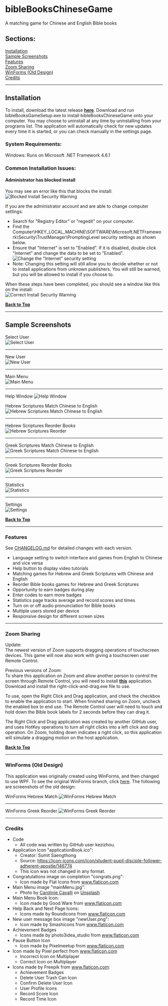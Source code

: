 # bibleBooksChineseGame
A matching game for Chinese and English Bible books

## Sections:  
[Installation](#installation)  
[Sample Screenshots](#sample-screenshots)  
[Features](#features)  
[Zoom Sharing](#zoom-sharing)  
[WinForms (Old Design)](#winforms-old-design)  
[Credits](#credits)

***
## Installation

To install, download the latest release [**here**](https://github.com/kezizhou/bibleBooksChineseGame/releases/latest).
Download and run bibleBooksGameSetup.exe to install bibleBooksChineseGame onto your computer. You may choose to uninstall at any time by uninstalling from your programs list. The application will automatically check for new updates every time it is started, or you can check manually in the settings page.

### System Requirements:
Windows: Runs on Microsoft .NET Framework 4.6.1

### Common Installation Issues:

#### Administrator has blocked install
You may see an error like this that blocks the install:  
![Blocked Install Security Warning](documentation/blockedSecurityWarning.png)

If you are the administrator account and are able to change computer settings:  
* Search for "Registry Editor" or "regedit" on your computer.  
* Find the Computer\HKEY_LOCAL_MACHINE\SOFTWARE\Microsoft\.NETFramework\Security\TrustManager\PromptingLevel security settings as shown below.  
* Ensure that "Internet" is set to "Enabled". If it is disabled, double click "Internet" and change the data to be set to "Enabled".  
![Change the "Internet" security setting](documentation/changeSecuritySettings.png)  
* Note: Changing this setting will still allow you to decide whether or not to install applications from unknown publishers. You will still be warned, but you will be allowed to install if you choose to.  

When these steps have been completed, you should see a window like this on the install:  
![Correct Install Security Warning](documentation/correctSecurityWarning.png)

**[Back to Top](#bibleBooksChineseGame)**

***
## Sample Screenshots

Select User  
![Select User](documentation/selectUser.png)  
***

New User  
![New User](documentation/newUser.png)   
***

Main Menu  
![Main Menu](documentation/mainMenu.png)  
***

Help Window
![Help Window](documentation/help.png)

Hebrew Scriptures Match Chinese to English  
![Hebrew Scriptures Match Chinese to English](documentation/hebrewMatch.png)  
***

Hebrew Scriptures Reorder Books  
![Hebrew Scriptures Reorder](documentation/hebrewReorder.png)  
***

Greek Scriptures Match Chinese to English  
![Greek Scriptures Match Chinese to English](documentation/greekMatch.png)  
***

Greek Scriptures Reorder Books  
![Greek Scriptures Reorder](documentation/greekReorder.png)  
***

Statistics  
![Statistics](documentation/statistics.png)  
***

Settings  
![Settings](documentation/settings.png)

**[Back to Top](#bibleBooksChineseGame)**

***
### Features
See [CHANGELOG.md](https://github.com/kezizhou/bibleBooksChineseGame/blob/master/CHANGELOG.md) for detailed changes with each version.
* Language setting to switch interface and games from English to Chinese and vice versa
* Help button to display video tutorials
* Matching games for Hebrew and Greek Scriptures with Chinese and English
* Reorder Bible books games for Hebrew and Greek Scriptures
* Opportunity to earn badges during play
* Enter codes to earn more badges
* Statistics page tracks average and record scores and times
* Turn on or off audio pronunciation for Bible books
* Multiple users stored per device
* Responsive design for different screen sizes

***
### Zoom Sharing
Update:  
The newest version of Zoom supports dragging operations of touchscreen devices. This game will now also work with giving a touchscreen user Remote Control.

Previous versions of Zoom:  
To share this application on Zoom and allow another person to control the screen through Remote Control, you will need to install [**this**](https://github.com/joshuatz/right-click-and-drag/releases) application. Download and install the right-click-and-drag.exe file to use.  

To use, open the Right Click and Drag application, and check the checkbox to enable the application to start. When finished sharing on Zoom, uncheck the enabled box to end use. The Remote Control user will need to touch and hold down the Bible book labels for 2 seconds before they can drag it.  

The Right Click and Drag application was created by another GitHub user, and uses HotKey operations to turn all right clicks into a left click and drag operation. On Zoom, holding down indicates a right click, so this application will simulate a dragging motion on the host application.  

**[Back to Top](#bibleBooksChineseGame)**

***
### WinForms (Old Design)
This application was originally created using WinForms, and then changed to use WPF. To see the original WinForms branch, click [here](https://github.com/kezizhou/bibleBooksChineseGame/tree/winforms). The following are screenshots of the old design:  

WinForms Hebrew Match
![WinForms Hebrew Match](documentation/winformsHebrewMatch.png)
***

WinForms Greek Reorder
![WinForms Greek Reorder](documentation/winformsGreekReorder.png)

***
### Credits
* Code
  * All code was written by GitHub user kezizhou.
* Application Icon "applicationBook.ico": 
  * Creator: Sumit Saengthong
  * Source: https://icon-icons.com/icon/student-pupil-disciple-follower-adherent-apostle/146774
  * This icon was not changed in any format.
* Congratulations image on completion "congrats.png":
  * Icon made by Flat Icons from www.flaticon.com
* Main Menu image "mainMenu.jpg":
  * Photo by [Carolinie Cavalli](https://unsplash.com/@caroliniecavalli) on [Unsplash](https://unsplash.com/)
* Main Menu Book Icon:
  * Icon made by Good Ware from www.flaticon.com
* Help Back and Next Page Icons:
  * Icons made by Roundicons from www.flaticon.com
* New user message box image "newUser.png":
  * Icon made by Smashicons from www.flaticon.com
* Achievement Badges
  * Icons made by photo3idea_studio from www.flaticon.com
* Pause Button Icon
  * Icon made by Pixelmeetup from www.flaticon.com
* Icon made by Pixel perfect from www.flaticon.com
  * Incorrect Icon on Multiplayer
  * Correct Icon on Multiplayer
* Icons made by Freepik from www.flaticon.com:
  * Achievement Badges
  * Delete User Trash Can Icon
  * Confirm Delete User Icon
  * User Profile Icons
  * Record Score Icon
  * Record Time Icon
